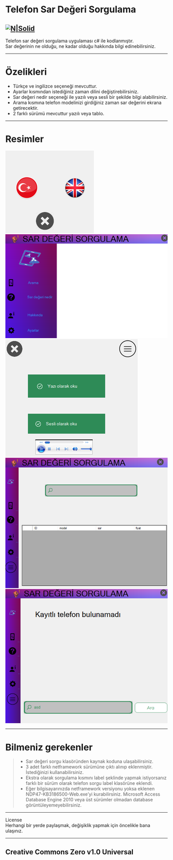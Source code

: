 <h1 class="code-line" data-line-start=0 data-line-end=1 ><a id="Telefon_Sar_Deeri_Sorgulama_0"></a>Telefon Sar Değeri Sorgulama</h1>
<h2 class="code-line" data-line-start=2 data-line-end=4 ><a id="NSolidhttpsplaylhgoogleusercontentcom4ChxU_bzuJe8ix7IC7fYOq5xH3rtDjDMFogy4NsF6l8jNH9Q_G7zQUWoZtWvkliyww2247h1264rwhttpwwwartistscompanydigital_2"></a><a href="http://www.artistscompany.tech"><img src="https://raw.githubusercontent.com/creosB/presentation/main/background.png" alt="N|Solid"></a></h2>
<p class="has-line-data" data-line-start="4" data-line-end="6">Telefon sar değeri sorgulama uygulaması c# ile kodlanmıştır.<br>
Sar değerinin ne olduğu, ne kadar olduğu hakkında bilgi edinebilirsiniz.</p>
<hr>
<h1 class="code-line" data-line-start=7 data-line-end=8 ><a id="zelikleri_7"></a>Özelikleri</h1>
<ul>
<li class="has-line-data" data-line-start="9" data-line-end="10">Türkçe ve ingilizce seçeneği mevcuttur.</li>
<li class="has-line-data" data-line-start="10" data-line-end="11">Ayarlar kısmından istediğiniz zaman dilini değiştirebilirsiniz.</li>
<li class="has-line-data" data-line-start="11" data-line-end="12">Sar değeri nedir seçeneği ile yazılı veya sesli bir şekilde bilgi alabilirsiniz.</li>
<li class="has-line-data" data-line-start="12" data-line-end="13">Arama kısmına telefon modelinizi girdiğiniz zaman sar değerini ekrana getirecektir.</li>
<li class="has-line-data" data-line-start="13" data-line-end="14">2 farklı sürümü mevcuttur yazılı veya tablo.</li>
</ul>
<hr>
<h1 class="code-line" data-line-start=15 data-line-end=16 ><a id="Resimler_15"></a>Resimler</h1>
<p class="has-line-data" data-line-start="16" data-line-end="21"><img src="https://raw.githubusercontent.com/creosB/Sar-degeri-sorgu/main/resim1.png" alt="N|Solid"><br>
<img src="https://raw.githubusercontent.com/creosB/Sar-degeri-sorgu/main/resim2.png" alt="N|Solid"><br>
<img src="https://raw.githubusercontent.com/creosB/Sar-degeri-sorgu/main/resim3.png" alt="N|Solid"><br>
<img src="https://raw.githubusercontent.com/creosB/Sar-degeri-sorgu/main/resim4.png" alt="N|Solid"><br>
<img src="https://raw.githubusercontent.com/creosB/Sar-degeri-sorgu/main/resim5.png" alt="N|Solid"></p>
<hr>
<h1 class="code-line" data-line-start=22 data-line-end=23 ><a id="Bilmeniz_gerekenler_22"></a>Bilmeniz gerekenler</h1>
<blockquote>
<ul>
<li class="has-line-data" data-line-start="23" data-line-end="24">Sar değeri sorgu klasöründen kaynak koduna ulaşabilirsiniz.</li>
<li class="has-line-data" data-line-start="24" data-line-end="25">3 adet farklı netframework sürümüne çıktı alınıp eklenmiştir. İstediğinizi kullanabilirsiniz.</li>
<li class="has-line-data" data-line-start="25" data-line-end="26">Ekstra olarak sorgulama kısmını label şeklinde yapmak istiyorsanız farklı bir sürüm olarak telefon sorgu label klasörüne eklendi.</li>
<li class="has-line-data" data-line-start="26" data-line-end="27">Eğer bilgisayarınızda netframework versiyonu yoksa eklenen NDP47-KB3186500-Web.exe’yi kurabilirsiniz. Microsoft Access Database Engine 2010 veya üst sürümler olmadan database görüntüleyemeyebilirsiniz.</li>
</ul>
</blockquote>
<hr>
<p class="has-line-data" data-line-start="28" data-line-end="30">License<br>
Herhangi bir yerde paylaşmak, değişiklik yapmak için öncelikle bana ulaşınız.</p>
<hr>
<h2 class="code-line" data-line-start=31 data-line-end=33 ><a id="MIT_31"></a>Creative Commons Zero v1.0 Universal</h2>
